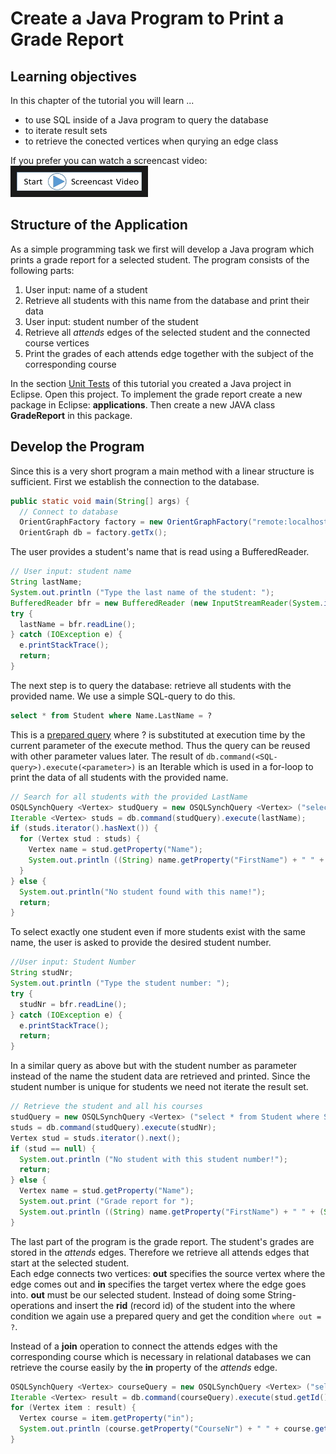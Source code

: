 # Create a Java Program to Print a Grade Report

## Learning objectives
In this chapter of the tutorial you will learn ...
* to use SQL inside of a Java program to query the database
* to iterate result sets
* to retrieve the conected vertices when qurying an edge class


If you prefer you can watch a screencast video:
<a href="RWM-Search-2.mp4
" target="_blank"><img src="StartScreencastVideo.jpg"
alt="Eclipse Video" width="200" height="30" border="10" /></a>

## Structure of the Application
As a simple programming task we first will develop a Java program which prints a grade report for a selected student. The program consists of the following parts:

1. User input: name of a student
1. Retrieve all students with this name from the database and print their data
1. User input: student number of the student
1. Retrieve all *attends* edges of the selected student and the connected course vertices
2. Print the grades of each attends edge together with the subject of the corresponding course

In the section [Unit Tests](unit_tests.md) of this tutorial you created a Java project in Eclipse. Open this project. To implement the grade report create a new package in Eclipse: **applications**. Then create a new JAVA class **GradeReport** in this package.

## Develop the Program
Since this is a very short program a main method with a linear structure is sufficient. First we establish the connection to the database.

```java
public static void main(String[] args) {
  // Connect to database
  OrientGraphFactory factory = new OrientGraphFactory("remote:localhost/CourseParticipation", "admin", "admin"); // The OrientDB server must be running
  OrientGraph db = factory.getTx();
```

The user provides a student's name that is read using a BufferedReader.

```java
// User input: student name
String lastName;
System.out.println ("Type the last name of the student: ");
BufferedReader bfr = new BufferedReader (new InputStreamReader(System.in));
try {
  lastName = bfr.readLine();
} catch (IOException e) {
  e.printStackTrace();
  return;
}
```

The next step is to query the database: retrieve all students with the provided name. We use a simple SQL-query to do this.

```sql
select * from Student where Name.LastName = ?
```
This is a [prepared query](http://orientdb.com/docs/last/Document-Database.html#prepared-query) where ? is substituted at execution time by the current parameter of the execute method. Thus the query can be reused with other parameter values later. The result of ``db.command(<SQL-query>).execute(<parameter>)`` is an Iterable which is used in a for-loop to print the data of all students with the provided name.

```java
// Search for all students with the provided LastName
OSQLSynchQuery <Vertex> studQuery = new OSQLSynchQuery <Vertex> ("select * from Student where Name.LastName = ?");
Iterable <Vertex> studs = db.command(studQuery).execute(lastName);
if (studs.iterator().hasNext()) {
  for (Vertex stud : studs) {
    Vertex name = stud.getProperty("Name");
    System.out.println ((String) name.getProperty("FirstName") + " " + (String) name.getProperty("LastName") + ", DOB: " + stud.getProperty("DOB") + ", Stud-Nr: " + stud.getProperty("StudentNr"));
  }
} else { 
  System.out.println("No student found with this name!"); 
  return;
}

```

To select exactly one student even if more students exist with the same name, the user is asked to provide the desired student number.

```java
//User input: Student Number
String studNr;
System.out.println ("Type the student number: ");
try {
  studNr = bfr.readLine();
} catch (IOException e) {
  e.printStackTrace();
  return;
}
```

In a similar query as above but with the student number as parameter instead of the name the student data are retrieved and printed. Since the student number is unique for students we need not iterate the result set.

```java
// Retrieve the student and all his courses
studQuery = new OSQLSynchQuery <Vertex> ("select * from Student where StudentNr = ?");
studs = db.command(studQuery).execute(studNr);
Vertex stud = studs.iterator().next();
if (stud == null) {
  System.out.println ("No student with this student number!");
  return;
} else {
  Vertex name = stud.getProperty("Name");
  System.out.print ("Grade report for ");
  System.out.println ((String) name.getProperty("FirstName") + " " + (String) name.getProperty("LastName") + ", DOB: " + stud.getProperty("DOB") + ", Stud-Nr: " + stud.getProperty("StudentNr"));;
}
```

The last part of the program is the grade report. The student's grades are stored in the *attends* edges. Therefore we retrieve all attends edges that start at the selected student.  
Each edge connects two vertices: **out** specifies the source vertex where the edge comes out and **in** specifies the target vertex where the edge goes into. **out** must be our selected student. Instead of doing some String-operations and insert the **rid** (record id) of the student into the where condition we again use a prepared query and get the condition ``where out = ?``.

Instead of a **join** operation to connect the attends edges with the corresponding course which is necessary in relational databases we can retrieve the course easily by the **in** property of the *attends* edge.

```java
OSQLSynchQuery <Vertex> courseQuery = new OSQLSynchQuery <Vertex> ("select in, Semester, Attempt, Grade from attends where out = ? order by Semester");
Iterable <Vertex> result = db.command(courseQuery).execute(stud.getId());
for (Vertex item : result) {
  Vertex course = item.getProperty("in");
  System.out.println (course.getProperty("CourseNr") + " " + course.getProperty("Subject") + " " + item.getProperty("Semester") + " " + item.getProperty("Attempt") + " " + item.getProperty("Grade"));
}
```



